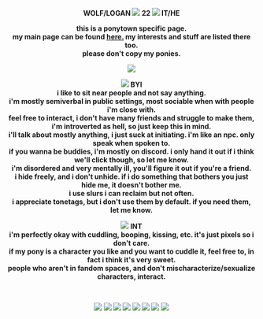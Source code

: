 <p align="center">
<b> WOLF/LOGAN
 <img src= "https://gifcity.carrd.co/assets/images/gallery12/099389b6.gif?v=dc8076d6">
  22
 <img src= "https://gifcity.carrd.co/assets/images/gallery12/099389b6.gif?v=dc8076d6">
 IT/HE
</p>

<p align="center">
this is a ponytown specific page. <br> my main page can be found
<a href="https://w0lf.straw.page">here.</a> my interests and stuff are listed there too. <br> please don't copy my ponies.
</p>

<p align="center">
<img src="https://i.imgur.com/B5c1Ox1.png">
<br/>
<p align="center">
<img src="https://gifcity.carrd.co/assets/images/gallery01/d35af779.gif?v=dc8076d6"> BYI <br> i like to sit near people and not say anything. <br> i'm mostly semiverbal in public settings, most sociable when with people i'm close with. <br> feel free to interact, i don't have many friends and struggle to make them, i'm introverted as hell, so just keep this in mind. <br> i'll talk about mostly anything, i just suck at initiating. i'm like an npc. only speak when spoken to. <br> if you wanna be buddies, i'm mostly on discord. i only hand it out if i think we'll click though, so let me know. <br> i'm disordered and very mentally ill, you'll figure it out if you're a friend. <br> i hide freely, and i don't unhide. if i do something that bothers you just hide me, it doesn't bother me. <br> i use slurs i can reclaim but not often. <br> i appreciate tonetags, but i don't use them by default. if you need them, let me know.
</p>

<p align="center">
<img src="https://gifcity.carrd.co/assets/images/gallery01/d35af779.gif?v=dc8076d6"> INT <br> i'm perfectly okay with cuddling, booping, kissing, etc. it's just pixels so i don't care. <br> if my pony is a character you like and you want to cuddle it, feel free to, in fact i think it's very sweet. <br> people who aren't in fandom spaces, and don't mischaracterize/sexualize characters, interact.
</p> 

<br>
<p align="center">
<img src="https://adriansblinkiecollection.neocities.org/stamps/a57.png"> <img src="https://i.imgur.com/ZaKik16.jpg"> <img src="https://adriansblinkiecollection.neocities.org/stamps/f2.png"> <img src="https://pixelsafari.neocities.org/stamps/spacedotdot.png"> <img src="https://gifcity.carrd.co/assets/images/gallery56/1e005f18.png?v=dc8076d6"> <img src="https://64.media.tumblr.com/9d185376e2422440c68db34a1a33e7da/5f748f4e1f6cef3e-7e/s100x200/14ef5542155bc31c386d00adb796c0ee801c4ba1.gifv"> <img src="https://64.media.tumblr.com/c02d96c4eb94311fd7f5288f0923e494/90c87e79a3a90476-cb/s100x200/f28628c9581489a6c4a65f36ab33de6217b8c495.gifv"> <img src="https://64.media.tumblr.com/411044a19c7e32985a4c8f853a26ad86/3594068b322ca624-00/s100x200/46d961a40a1f3296089717d554f914e14db65dd4.gifv"> 

